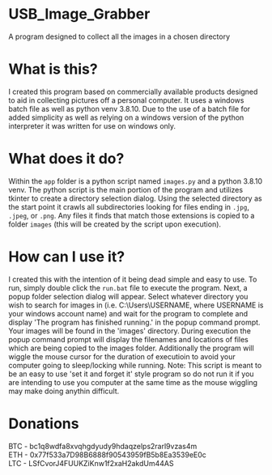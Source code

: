 # USB_Image_Grabber
A program designed to collect all the images in a chosen directory

# What is this?
I created this program based on commercially available products designed to aid in collecting pictures off a personal computer. It uses a windows batch file as well as python venv 3.8.10. Due to the use of a batch file for added simplicity as well as relying on a windows version of the python interpreter it was written for use on windows only.

# What does it do?
Within the `app` folder is a python script named `images.py` and a python 3.8.10 venv. The python script is the main portion of the program and utilizes tkinter to create a directory selection dialog. Using the selected directory as the start point it crawls all subdirectories looking for files ending in `.jpg`, `.jpeg`, or `.png`. Any files it finds that match those extensions is copied to a folder `images` (this will be created by the script upon execution).

# How can I use it?
I created this with the intention of it being dead simple and easy to use. To run, simply double click the `run.bat` file to execute the program. Next, a popup folder selection dialog will appear. Select whatever directory you wish to search for images in (i.e. C:\Users\USERNAME, where USERNAME is your windows account name) and wait for the program to complete and display 'The program has finished running.' in the popup command prompt. Your images will be found in the 'images' directory. During execution the popup command prompt will display the filenames and locations of files which are being copied to the images folder. Additionally the program will wiggle the mouse cursor for the duration of executioin to avoid your computer going to sleep/locking while running. Note: This script is meant to be an easy to use 'set it and forget it' style program so do not run it if you are intending to use you computer at the same time as the mouse wiggling may make doing anythin difficult.

# Donations
BTC - bc1q8wdfa8xvqhgdyudy9hdaqzelps2rarl9vzas4m <br/>
ETH - 0x77f533a7D98B6888f90543959fB5b8Ea3539eE0c <br/>
LTC - LSfCvorJ4FUUKZiKnw1f2xaH2akdUm44AS  <br/>

